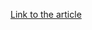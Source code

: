 [Link to the article](https://www.zscaler.com/blogs/security-research/brief-history-smokeloader-part-2)
